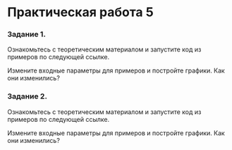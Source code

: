 # Практическая работа 5

### Задание 1.

Ознакомьтесь с теоретическим материалом и запустите код из примеров по следующей ссылке.

Измените входные параметры для примеров и постройте графики. Как они изменились?

### Задание 2.

Ознакомьтесь с теоретическим материалом и запустите код из примеров по следующей ссылке.

Измените входные параметры для примеров и постройте графики. Как они изменились?
